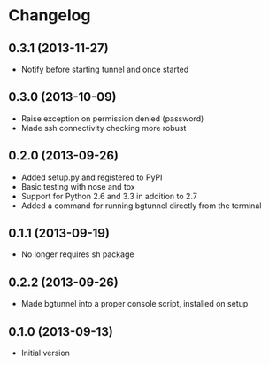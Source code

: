 # Changelog

## 0.3.1 (2013-11-27)

* Notify before starting tunnel and once started

## 0.3.0 (2013-10-09)

* Raise exception on permission denied (password)
* Made ssh connectivity checking more robust

## 0.2.0 (2013-09-26)

* Added setup.py and registered to PyPI
* Basic testing with nose and tox
* Support for Python 2.6 and 3.3 in addition to 2.7
* Added a command for running bgtunnel directly from the terminal

## 0.1.1 (2013-09-19)

* No longer requires sh package

## 0.2.2 (2013-09-26)

* Made bgtunnel into a proper console script, installed on setup

## 0.1.0 (2013-09-13)

* Initial version
